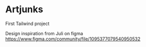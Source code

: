 # Artjunks
First Tailwind project


Design inspiration from Juli on figma 
https://www.figma.com/community/file/1095377079540950532

